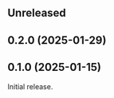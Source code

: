 <!-- Learn how to maintain this file at https://github.com/WordPress/gutenberg/tree/HEAD/packages#maintaining-changelogs. -->

## Unreleased

## 0.2.0 (2025-01-29)

## 0.1.0 (2025-01-15)

Initial release.
